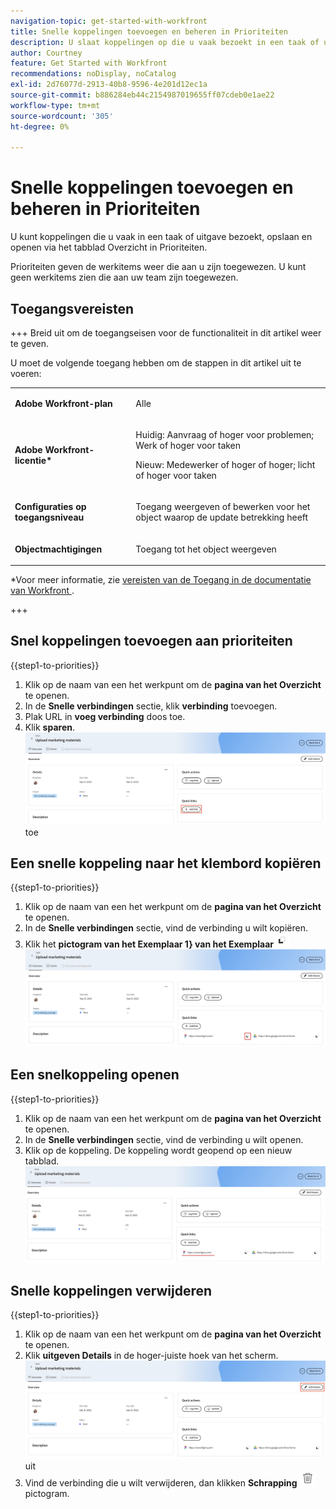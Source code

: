 ```yaml
---
navigation-topic: get-started-with-workfront
title: Snelle koppelingen toevoegen en beheren in Prioriteiten
description: U slaat koppelingen op die u vaak bezoekt in een taak of uitgave bij Prioriteiten.
author: Courtney
feature: Get Started with Workfront
recommendations: noDisplay, noCatalog
exl-id: 2d76077d-2913-40b8-9596-4e201d12ec1a
source-git-commit: b886284eb44c2154987019655ff07cdeb0e1ae22
workflow-type: tm+mt
source-wordcount: '305'
ht-degree: 0%

---
```


# Snelle koppelingen toevoegen en beheren in Prioriteiten

U kunt koppelingen die u vaak in een taak of uitgave bezoekt, opslaan en openen via het tabblad Overzicht in Prioriteiten.

Prioriteiten geven de werkitems weer die aan u zijn toegewezen. U kunt geen werkitems zien die aan uw team zijn toegewezen.

## Toegangsvereisten

+++ Breid uit om de toegangseisen voor de functionaliteit in dit artikel weer te geven.

U moet de volgende toegang hebben om de stappen in dit artikel uit te voeren:

<table style="table-layout:auto"> 
 <col> 
 </col> 
 <col> 
 </col> 
 <tbody> 
  <tr> 
   <td role="rowheader"><strong>Adobe Workfront-plan</strong></td> 
   <td> <p>Alle</p> </td> 
  </tr> 
  <tr> 
   <td role="rowheader"><strong>Adobe Workfront-licentie*</strong></td> 
   <td> 
   <p>Huidig: Aanvraag of hoger voor problemen; Werk of hoger voor taken</p>
   <p>Nieuw: Medewerker of hoger of hoger; licht of hoger voor taken</p> 
   </td> 
  </tr> 
  <tr> 
   <td role="rowheader"><strong>Configuraties op toegangsniveau</strong></td> 
   <td> <p>Toegang weergeven of bewerken voor het object waarop de update betrekking heeft</p></td> 
  </tr> 
  <tr> 
   <td role="rowheader"><strong>Objectmachtigingen</strong></td> 
   <td> <p>Toegang tot het object weergeven</p></td> 
  </tr> 
 </tbody> 
</table>

*Voor meer informatie, zie [&#x200B; vereisten van de Toegang in de documentatie van Workfront &#x200B;](/help/quicksilver/administration-and-setup/add-users/access-levels-and-object-permissions/access-level-requirements-in-documentation.md).

+++

## Snel koppelingen toevoegen aan prioriteiten

{{step1-to-priorities}}

1. Klik op de naam van een het werkpunt om de **pagina van het Overzicht** te openen.
1. In de **Snelle verbindingen** sectie, klik **verbinding** toevoegen.
1. Plak URL in **voeg verbinding** doos toe.
1. Klik **sparen**.
   ![&#x200B; voeg verbinding &#x200B;](assets/add-link.png) toe

## Een snelle koppeling naar het klembord kopiëren

{{step1-to-priorities}}

1. Klik op de naam van een het werkpunt om de **pagina van het Overzicht** te openen.
1. In de **Snelle verbindingen** sectie, vind de verbinding u wilt kopiëren.
1. Klik het **pictogram van het Exemplaar 1&rbrace; van het Exemplaar**![&#x200B; pictogram.](assets/copy-icon.png)
   ![&#x200B; verbinding van het Exemplaar &#x200B;](assets/copy-link.png)

## Een snelkoppeling openen

{{step1-to-priorities}}

1. Klik op de naam van een het werkpunt om de **pagina van het Overzicht** te openen.
1. In de **Snelle verbindingen** sectie, vind de verbinding u wilt openen.
1. Klik op de koppeling. De koppeling wordt geopend op een nieuw tabblad.
   ![&#x200B; Open verbinding &#x200B;](assets/open-link.png)

## Snelle koppelingen verwijderen

{{step1-to-priorities}}

1. Klik op de naam van een het werkpunt om de **pagina van het Overzicht** te openen.
1. Klik **uitgeven Details** in de hoger-juiste hoek van het scherm.
   ![&#x200B; geef details &#x200B;](assets/edit-details.png) uit
1. Vind de verbinding die u wilt verwijderen, dan klikken **Schrapping** ![&#x200B; pictogram van de Schrapping &#x200B;](assets/delete-icon.png) pictogram.
